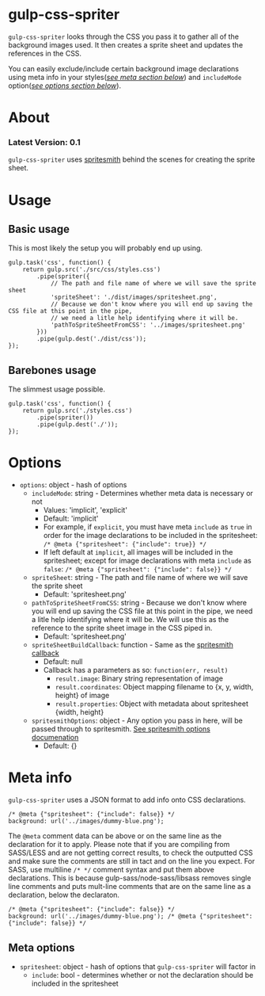 # gulp-css-spriter

`gulp-css-spriter` looks through the CSS you pass it to gather all of the background images used. It then creates a sprite sheet and updates the references in the CSS.

You can easily exclude/include certain background image declarations using meta info in your styles([*see meta section below*](#meta-options)) and `includeMode` option([*see options section below*](#options)).

# About

### Latest Version: 0.1

`gulp-css-spriter` uses [spritesmith](https://www.npmjs.com/package/spritesmith) behind the scenes for creating the sprite sheet.


# Usage

## Basic usage

This is most likely the setup you will probably end up using.

```
gulp.task('css', function() {
	return gulp.src('./src/css/styles.css')
		.pipe(spriter({
			// The path and file name of where we will save the sprite sheet
			'spriteSheet': './dist/images/spritesheet.png',
			// Because we don't know where you will end up saving the CSS file at this point in the pipe,
			// we need a litle help identifying where it will be.
			'pathToSpriteSheetFromCSS': '../images/spritesheet.png'
		}))
		.pipe(gulp.dest('./dist/css'));
});
```

## Barebones usage

The slimmest usage possible.

```
gulp.task('css', function() {
	return gulp.src('./styles.css')
		.pipe(spriter())
		.pipe(gulp.dest('./'));
});
```


# Options

 - `options`: object - hash of options
 	 - `includeMode`: string - Determines whether meta data is necessary or not
 	 	 - Values: 'implicit', 'explicit'
 	 	 - Default: 'implicit'
 	 	 - For example, if `explicit`, you must have meta `include` as `true` in order for the image declarations to be included in the spritesheet: `/* @meta {"spritesheet": {"include": true}} */`
 	 	 - If left default at `implicit`, all images will be included in the spritesheet; except for image declarations with meta `include` as `false`: `/* @meta {"spritesheet": {"include": false}} */`
 	 - `spriteSheet`: string - The path and file name of where we will save the sprite sheet
 	 	 - Default: 'spritesheet.png'
	 - `pathToSpriteSheetFromCSS`: string - Because we don't know where you will end up saving the CSS file at this point in the pipe, we need a litle help identifying where it will be. We will use this as the reference to the sprite sheet image in the CSS piped in.
	 	 - Default: 'spritesheet.png'
	 - `spriteSheetBuildCallback`: function - Same as the [spritesmith callback](https://www.npmjs.com/package/spritesmith#-spritesmith-params-callback-)
	 	 - Default: null
	 	 - Callback has a parameters as so: `function(err, result)`
	 	 	 - `result.image`: Binary string representation of image
	 	 	 - `result.coordinates`: Object mapping filename to {x, y, width, height} of image
	 	 	 - `result.properties`: Object with metadata about spritesheet {width, height}
	 - `spritesmithOptions`: object - Any option you pass in here, will be passed through to spritesmith. [See spritesmith options documenation](https://www.npmjs.com/package/spritesmith#-spritesmith-params-callback-)
	 	 - Default: {}



 # Meta info

 `gulp-css-spriter` uses a JSON format to add info onto CSS declarations.

 ```
/* @meta {"spritesheet": {"include": false}} */
background: url('../images/dummy-blue.png');
 ```

The `@meta` comment data can be above or on the same line as the declaration for it to apply. Please note that if you are compiling from SASS/LESS and are not getting correct results, to check the outputted CSS and make sure the comments are still in tact and on the line you expect. For SASS, use multiline `/* */` comment syntax and put them above declarations. This is because gulp-sass/node-sass/libsass removes single line comments and puts mult-line comments that are on the same line as a declaration, below the declaraton.

 ```
/* @meta {"spritesheet": {"include": false}} */
background: url('../images/dummy-blue.png'); /* @meta {"spritesheet": {"include": false}} */
 ```

## Meta options

- `spritesheet`: object - hash of options that `gulp-css-spriter` will factor in
	 - `include`: bool - determines whether or not the declaration should be included in the spritesheet
